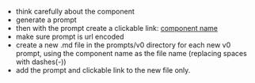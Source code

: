- think carefully about the component
- generate a prompt
- then with the prompt create a clickable link: [component name](https://v0.dev/chat?q={prompt})
- make sure prompt is url encoded
- create a new .md file in the prompts/v0 directory for each new v0 prompt, using the component name as the file name (replacing spaces with dashes(-))
- add the prompt and clickable link to the new file only.